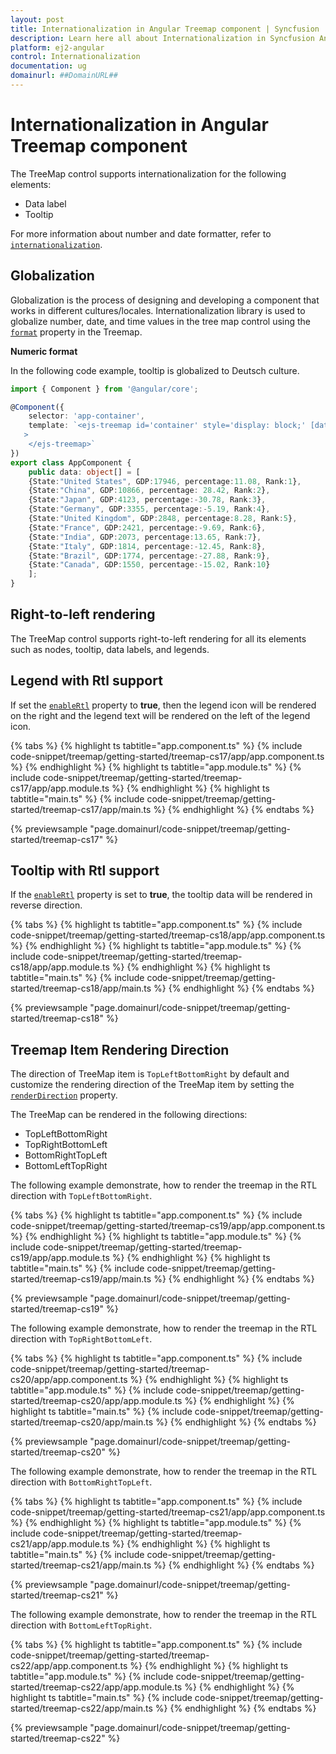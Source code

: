 ```yaml
---
layout: post
title: Internationalization in Angular Treemap component | Syncfusion
description: Learn here all about Internationalization in Syncfusion Angular Treemap component of Syncfusion Essential JS 2 and more.
platform: ej2-angular
control: Internationalization 
documentation: ug
domainurl: ##DomainURL##
---
```


# Internationalization in Angular Treemap component

The TreeMap control supports internationalization for the following elements:

* Data label
* Tooltip

For more information about number and date formatter, refer to [`internationalization`](http://ej2.syncfusion.com/documentation/base/intl.html).

<!-- markdownlint-disable MD036 -->

## Globalization

Globalization is the process of designing and developing a component that works in different cultures/locales. Internationalization library is used to globalize number, date, and time values in the tree map control using the [`format`](https://ej2.syncfusion.com/angular/documentation/api/treemap/#format) property in the Treemap.

**Numeric format**

In the following code example, tooltip is globalized to Deutsch culture.

```typescript
import { Component } from '@angular/core';

@Component({
    selector: 'app-container',
    template: `<ejs-treemap id='container' style='display: block;' [dataSource]='data' weightValuePath='GDP' format='c' useGroupingSeparator= 'true'
   >
    </ejs-treemap>`
})
export class AppComponent {
    public data: object[] = [
    {State:"United States", GDP:17946, percentage:11.08, Rank:1},
    {State:"China", GDP:10866, percentage: 28.42, Rank:2},
    {State:"Japan", GDP:4123, percentage:-30.78, Rank:3},
    {State:"Germany", GDP:3355, percentage:-5.19, Rank:4},
    {State:"United Kingdom", GDP:2848, percentage:8.28, Rank:5},
    {State:"France", GDP:2421, percentage:-9.69, Rank:6},
    {State:"India", GDP:2073, percentage:13.65, Rank:7},
    {State:"Italy", GDP:1814, percentage:-12.45, Rank:8},
    {State:"Brazil", GDP:1774, percentage:-27.88, Rank:9},
    {State:"Canada", GDP:1550, percentage:-15.02, Rank:10}
    ];
}

```

## Right-to-left rendering

The TreeMap control supports right-to-left rendering for all its elements such as nodes, tooltip, data labels, and legends.

## Legend with Rtl support

If set the [`enableRtl`](https://ej2.syncfusion.com/angular/documentation/api/treemap/#enablertl) property to **true**, then the legend icon will be rendered on the right and the legend text will be rendered on the left of the legend icon.

{% tabs %}
{% highlight ts tabtitle="app.component.ts" %}
{% include code-snippet/treemap/getting-started/treemap-cs17/app/app.component.ts %}
{% endhighlight %}
{% highlight ts tabtitle="app.module.ts" %}
{% include code-snippet/treemap/getting-started/treemap-cs17/app/app.module.ts %}
{% endhighlight %}
{% highlight ts tabtitle="main.ts" %}
{% include code-snippet/treemap/getting-started/treemap-cs17/app/main.ts %}
{% endhighlight %}
{% endtabs %}
  
{% previewsample "page.domainurl/code-snippet/treemap/getting-started/treemap-cs17" %}

## Tooltip with Rtl support

If the [`enableRtl`](https://ej2.syncfusion.com/angular/documentation/api/treemap/#enablertl) property is set to **true**, the tooltip data will be rendered in reverse direction.

{% tabs %}
{% highlight ts tabtitle="app.component.ts" %}
{% include code-snippet/treemap/getting-started/treemap-cs18/app/app.component.ts %}
{% endhighlight %}
{% highlight ts tabtitle="app.module.ts" %}
{% include code-snippet/treemap/getting-started/treemap-cs18/app/app.module.ts %}
{% endhighlight %}
{% highlight ts tabtitle="main.ts" %}
{% include code-snippet/treemap/getting-started/treemap-cs18/app/main.ts %}
{% endhighlight %}
{% endtabs %}
  
{% previewsample "page.domainurl/code-snippet/treemap/getting-started/treemap-cs18" %}

## Treemap Item Rendering Direction

The direction of TreeMap item is `TopLeftBottomRight` by default and customize the rendering direction of the TreeMap item by setting the [`renderDirection`](https://ej2.syncfusion.com/angular/documentation/api/treemap/#renderdirection) property.

The TreeMap can be rendered in the following directions:

* TopLeftBottomRight
* TopRightBottomLeft
* BottomRightTopLeft
* BottomLeftTopRight

The following example demonstrate, how to render the treemap in the RTL direction with `TopLeftBottomRight`.

{% tabs %}
{% highlight ts tabtitle="app.component.ts" %}
{% include code-snippet/treemap/getting-started/treemap-cs19/app/app.component.ts %}
{% endhighlight %}
{% highlight ts tabtitle="app.module.ts" %}
{% include code-snippet/treemap/getting-started/treemap-cs19/app/app.module.ts %}
{% endhighlight %}
{% highlight ts tabtitle="main.ts" %}
{% include code-snippet/treemap/getting-started/treemap-cs19/app/main.ts %}
{% endhighlight %}
{% endtabs %}
  
{% previewsample "page.domainurl/code-snippet/treemap/getting-started/treemap-cs19" %}

The following example demonstrate, how to render the treemap in the RTL direction with `TopRightBottomLeft`.

{% tabs %}
{% highlight ts tabtitle="app.component.ts" %}
{% include code-snippet/treemap/getting-started/treemap-cs20/app/app.component.ts %}
{% endhighlight %}
{% highlight ts tabtitle="app.module.ts" %}
{% include code-snippet/treemap/getting-started/treemap-cs20/app/app.module.ts %}
{% endhighlight %}
{% highlight ts tabtitle="main.ts" %}
{% include code-snippet/treemap/getting-started/treemap-cs20/app/main.ts %}
{% endhighlight %}
{% endtabs %}
  
{% previewsample "page.domainurl/code-snippet/treemap/getting-started/treemap-cs20" %}

The following example demonstrate, how to render the treemap in the RTL direction with `BottomRightTopLeft`.

{% tabs %}
{% highlight ts tabtitle="app.component.ts" %}
{% include code-snippet/treemap/getting-started/treemap-cs21/app/app.component.ts %}
{% endhighlight %}
{% highlight ts tabtitle="app.module.ts" %}
{% include code-snippet/treemap/getting-started/treemap-cs21/app/app.module.ts %}
{% endhighlight %}
{% highlight ts tabtitle="main.ts" %}
{% include code-snippet/treemap/getting-started/treemap-cs21/app/main.ts %}
{% endhighlight %}
{% endtabs %}
  
{% previewsample "page.domainurl/code-snippet/treemap/getting-started/treemap-cs21" %}

The following example demonstrate, how to render the treemap in the RTL direction with `BottomLeftTopRight`.

{% tabs %}
{% highlight ts tabtitle="app.component.ts" %}
{% include code-snippet/treemap/getting-started/treemap-cs22/app/app.component.ts %}
{% endhighlight %}
{% highlight ts tabtitle="app.module.ts" %}
{% include code-snippet/treemap/getting-started/treemap-cs22/app/app.module.ts %}
{% endhighlight %}
{% highlight ts tabtitle="main.ts" %}
{% include code-snippet/treemap/getting-started/treemap-cs22/app/main.ts %}
{% endhighlight %}
{% endtabs %}
  
{% previewsample "page.domainurl/code-snippet/treemap/getting-started/treemap-cs22" %}